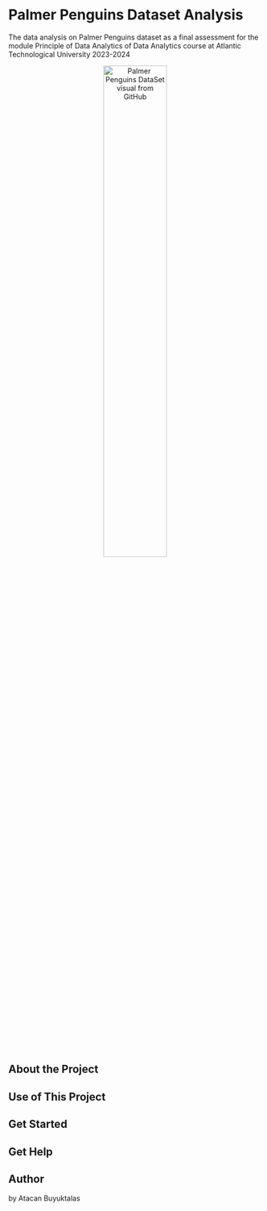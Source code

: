 # Palmer Penguins Dataset Analysis

The data analysis on Palmer Penguins dataset as a final assessment for the module Principle of Data Analytics of Data Analytics course at Atlantic Technological University 2023-2024 

<div align="center">
<img src="https://allisonhorst.github.io/palmerpenguins/reference/figures/lter_penguins.png" alt="Palmer Penguins DataSet visual from GitHub" width=50% height=50%> 
</div>

## About the Project

## Use of This Project

## Get Started

## Get Help

## Author

by Atacan Buyuktalas